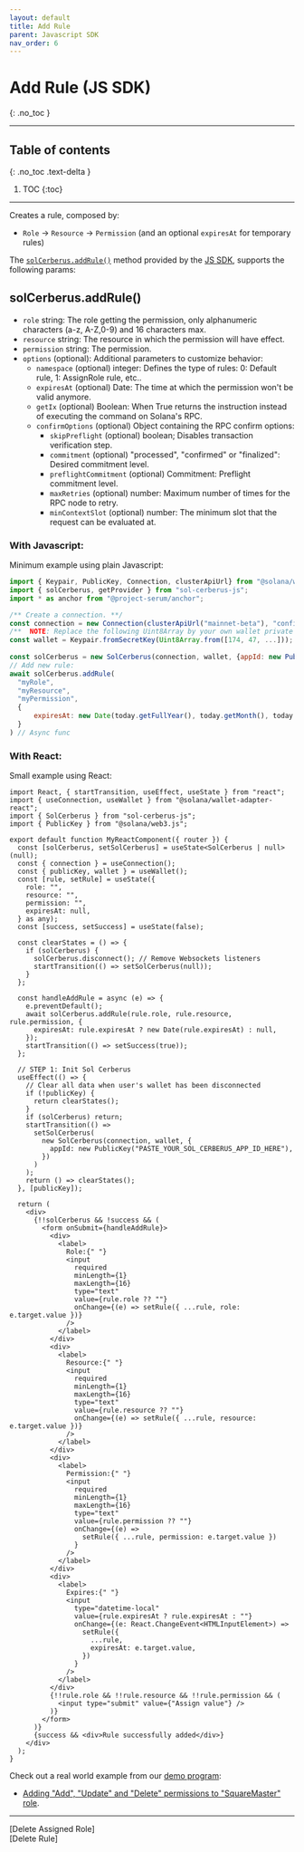 ```yaml
---
layout: default
title: Add Rule
parent: Javascript SDK
nav_order: 6
---
```


# Add Rule (JS SDK)
{: .no_toc }

---


## Table of contents
{: .no_toc .text-delta }

1. TOC
{:toc}

---

Creates a rule, composed by:

- `Role` -> `Resource` -> `Permission` (and an optional `expiresAt` for temporary rules)


The [`solCerberus.addRule()`] method provided by the [JS SDK], supports the following params:

## solCerberus.addRule()

- `role` string: The role getting the permission, only alphanumeric characters (a-z, A-Z,0-9) and 16 characters max.
- `resource` string: The resource in which the permission will have effect.
- `permission` string: The permission.
- `options` (optional): Additional parameters to customize behavior:
  - `namespace` (optional) integer: Defines the type of rules: 0: Default rule, 1: AssignRole rule, etc..
  - `expiresAt` (optional) Date: The time at which the permission won't be valid anymore.
  - `getIx` (optional) Boolean: When True returns the instruction instead of executing the command on Solana's RPC.
  - `confirmOptions` (optional) Object containing the RPC confirm options:
    - `skipPreflight` (optional) boolean; Disables transaction verification step.
    - `commitment` (optional) "processed", "confirmed" or "finalized":  Desired commitment level.
    - `preflightCommitment` (optional) Commitment: Preflight commitment level.
    - `maxRetries` (optional) number: Maximum number of times for the RPC node to retry.
    - `minContextSlot` (optional) number: The minimum slot that the request can be evaluated at.


### With Javascript:
Minimum example using plain Javascript:

```js
import { Keypair, PublicKey, Connection, clusterApiUrl} from "@solana/web3.js";
import { solCerberus, getProvider } from "sol-cerberus-js";
import * as anchor from "@project-serum/anchor";

/** Create a connection. **/
const connection = new Connection(clusterApiUrl("mainnet-beta"), "confirmed");
/**  NOTE: Replace the following Uint8Array by your own wallet private key **/
const wallet = Keypair.fromSecretKey(Uint8Array.from([174, 47, ...]));
 
const solCerberus = new SolCerberus(connection, wallet, {appId: new PublicKey("PASTE_YOUR_SOL_CERBERUS_APP_ID_HERE")});
// Add new rule:
await solCerberus.addRule(
  "myRole", 
  "myResource",  
  "myPermission",  
  {
      expiresAt: new Date(today.getFullYear(), today.getMonth(), today.getDate() + 1) // The assigned Role will expire in 24h
  }
) // Async func
```

### With React:
Small example using React:

```tsx
import React, { startTransition, useEffect, useState } from "react";
import { useConnection, useWallet } from "@solana/wallet-adapter-react";
import { SolCerberus } from "sol-cerberus-js";
import { PublicKey } from "@solana/web3.js";

export default function MyReactComponent({ router }) {
  const [solCerberus, setSolCerberus] = useState<SolCerberus | null>(null);
  const { connection } = useConnection();
  const { publicKey, wallet } = useWallet();
  const [rule, setRule] = useState({
    role: "",
    resource: "",
    permission: "",
    expiresAt: null,
  } as any);
  const [success, setSuccess] = useState(false);

  const clearStates = () => {
    if (solCerberus) {
      solCerberus.disconnect(); // Remove Websockets listeners
      startTransition(() => setSolCerberus(null));
    }
  };

  const handleAddRule = async (e) => {
    e.preventDefault();
    await solCerberus.addRule(rule.role, rule.resource, rule.permission, {
      expiresAt: rule.expiresAt ? new Date(rule.expiresAt) : null,
    });
    startTransition(() => setSuccess(true));
  };

  // STEP 1: Init Sol Cerberus
  useEffect(() => {
    // Clear all data when user's wallet has been disconnected
    if (!publicKey) {
      return clearStates();
    }
    if (solCerberus) return;
    startTransition(() =>
      setSolCerberus(
        new SolCerberus(connection, wallet, {
          appId: new PublicKey("PASTE_YOUR_SOL_CERBERUS_APP_ID_HERE"),
        })
      )
    );
    return () => clearStates();
  }, [publicKey]);

  return (
    <div>
      {!!solCerberus && !success && (
        <form onSubmit={handleAddRule}>
          <div>
            <label>
              Role:{" "}
              <input
                required
                minLength={1}
                maxLength={16}
                type="text"
                value={rule.role ?? ""}
                onChange={(e) => setRule({ ...rule, role: e.target.value })}
              />
            </label>
          </div>
          <div>
            <label>
              Resource:{" "}
              <input
                required
                minLength={1}
                maxLength={16}
                type="text"
                value={rule.resource ?? ""}
                onChange={(e) => setRule({ ...rule, resource: e.target.value })}
              />
            </label>
          </div>
          <div>
            <label>
              Permission:{" "}
              <input
                required
                minLength={1}
                maxLength={16}
                type="text"
                value={rule.permission ?? ""}
                onChange={(e) =>
                  setRule({ ...rule, permission: e.target.value })
                }
              />
            </label>
          </div>
          <div>
            <label>
              Expires:{" "}
              <input
                type="datetime-local"
                value={rule.expiresAt ? rule.expiresAt : ""}
                onChange={(e: React.ChangeEvent<HTMLInputElement>) =>
                  setRule({
                    ...rule,
                    expiresAt: e.target.value,
                  })
                }
              />
            </label>
          </div>
          {!!rule.role && !!rule.resource && !!rule.permission && (
            <input type="submit" value={"Assign value"} />
          )}
        </form>
      )}
      {success && <div>Rule successfully added</div>}
    </div>
  );
}
```
Check out a real world example from our [demo program](https://demo.solcerberus.com/):

- [Adding "Add", "Update" and "Delete" permissions to "SquareMaster" role](https://github.com/AnderUstarroz/sol-cerberus-demo/blob/main/tests/2_square.ts#L71-L73).

---

<div class="prev-next">
<div markdown="1">
[Delete Assigned Role]
</div>
<div markdown="1">
[Delete Rule]
</div>
</div>

[`solCerberus.addRule()`]: https://js-sdk.solcerberus.com/classes/SolCerberus.html#addRule
[JS SDK]: https://www.npmjs.com/package/sol-cerberus-js
[Delete Assigned Role]: ../delete-assigned-role
[Delete Rule]: ../delete-rule